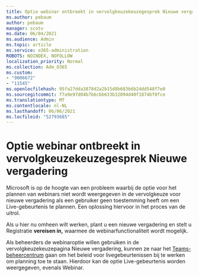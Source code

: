 ```yaml
---
title: Optie webinar ontbreekt in vervolgkeuzekeuzegesprek Nieuwe vergadering
ms.author: pebaum
author: pebaum
manager: scotv
ms.date: 06/04/2021
ms.audience: Admin
ms.topic: article
ms.service: o365-administration
ROBOTS: NOINDEX, NOFOLLOW
localization_priority: Normal
ms.collection: Adm_O365
ms.custom:
- "9006672"
- "11545"
ms.openlocfilehash: 95fa27dda3878d2a2b15d8b683b6b24dd548f7e0
ms.sourcegitcommit: f7a9e97d04b7b6cbb633b32094d40f1874bf0fce
ms.translationtype: MT
ms.contentlocale: nl-NL
ms.lasthandoff: 06/06/2021
ms.locfileid: "52793685"
---
```

# <a name="webinar-option-missing-in-new-meeting-drop-down"></a>Optie webinar ontbreekt in vervolgkeuzekeuzegesprek Nieuwe vergadering

Microsoft is op de hoogte van een probleem waarbij de  optie voor het plannen van webinars niet wordt weergegeven in de vervolgkeuze voor nieuwe vergadering als een gebruiker geen toestemming heeft om een Live-gebeurtenis te plannen. Een oplossing hiervoor in het proces van de uitrol.

Als u hier nu omheen wilt werken, plant u een nieuwe vergadering en stelt u Registratie **vereisen in,** waarmee de webinarfunctionaliteit wordt mogelijk.

Als beheerders de webinaroptie  willen gebruiken in de vervolgkeuzekeuzepagina Nieuwe vergadering, kunnen ze naar het [Teams-beheercentrum](https://admin.teams.microsoft.com/policies/broadcasts) gaan om het beleid voor livegebeurtenissen bij te werken om planning toe te staan. Hierdoor kan de optie Live-gebeurtenis worden weergegeven, evenals Webinar.